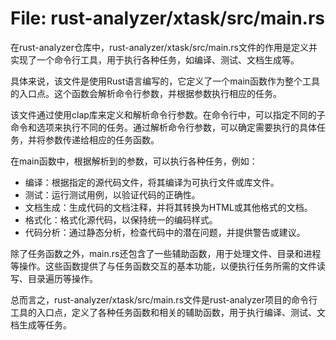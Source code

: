 # File: rust-analyzer/xtask/src/main.rs

在rust-analyzer仓库中，rust-analyzer/xtask/src/main.rs文件的作用是定义并实现了一个命令行工具，用于执行各种任务，如编译、测试、文档生成等。

具体来说，该文件是使用Rust语言编写的，它定义了一个main函数作为整个工具的入口点。这个函数会解析命令行参数，并根据参数执行相应的任务。

该文件通过使用clap库来定义和解析命令行参数。在命令行中，可以指定不同的子命令和选项来执行不同的任务。通过解析命令行参数，可以确定需要执行的具体任务，并将参数传递给相应的任务函数。

在main函数中，根据解析到的参数，可以执行各种任务，例如：

- 编译：根据指定的源代码文件，将其编译为可执行文件或库文件。
- 测试：运行测试用例，以验证代码的正确性。
- 文档生成：生成代码的文档注释，并将其转换为HTML或其他格式的文档。
- 格式化：格式化源代码，以保持统一的编码样式。
- 代码分析：通过静态分析，检查代码中的潜在问题，并提供警告或建议。

除了任务函数之外，main.rs还包含了一些辅助函数，用于处理文件、目录和进程等操作。这些函数提供了与任务函数交互的基本功能，以便执行任务所需的文件读写、目录遍历等操作。

总而言之，rust-analyzer/xtask/src/main.rs文件是rust-analyzer项目的命令行工具的入口点，定义了各种任务函数和相关的辅助函数，用于执行编译、测试、文档生成等任务。

